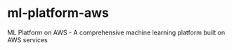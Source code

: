 # ml-platform-aws
ML Platform on AWS - A comprehensive machine learning platform built on AWS services
